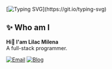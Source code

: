 [![Typing SVG](https://readme-typing-svg.demolab.com?font=Pacifico&size=30&duration=4000&pause=1000&color=FFC5D0&vCenter=true&width=435&lines=Hello!;%E3%81%93%E3%82%93%E3%81%AB%E3%81%A1%E3%81%AF%EF%BC%81;Bonjour!;Hallo!;%E4%BD%A0%E5%A5%BD%EF%BC%81;%C2%A1Hola!)](https://git.io/typing-svg)

## ✨ Who am I
**Hi👋 I'am Lilac Milena**  
A full-stack programmer.

[![Email](https://img.shields.io/badge/Email-lilac@muna.uk-0078D4?style=flat-square&logo=Microsoft%20Outlook)](mailto:lilac@muna.uk)
[![Blog](https://img.shields.io/badge/Blog-blog.muna.uk-0E83CD?style=flat-square&logo=Hexo)](https://blog.muna.uk)
